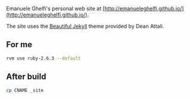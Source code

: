 Emanuele Ghelfi's personal web site at [http://emanueleghelfi.github.io/](http://emanueleghelfi.github.io/).

The site uses the [Beautiful Jekyll](http://deanattali.com/beautiful-jekyll) theme provided by Dean Attali.

## For me

```bash
rvm use ruby-2.6.3 --default
```

## After build

```bash
cp CNAME _site
```
